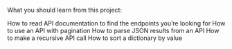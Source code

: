 What you should learn from this project:

How to read API documentation to find the endpoints you’re looking for
How to use an API with pagination
How to parse JSON results from an API
How to make a recursive API call
How to sort a dictionary by value
